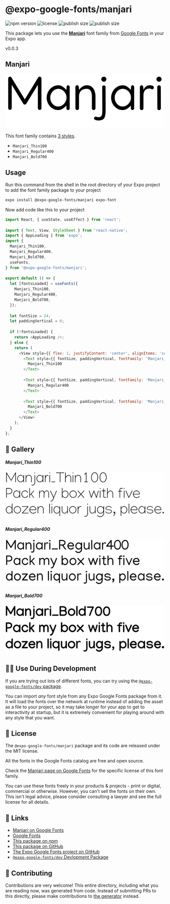 # @expo-google-fonts/manjari

![npm version](https://flat.badgen.net/npm/v/@expo-google-fonts/manjari)
![license](https://flat.badgen.net/github/license/expo/google-fonts)
![publish size](https://flat.badgen.net/packagephobia/install/@expo-google-fonts/manjari)
![publish size](https://flat.badgen.net/packagephobia/publish/@expo-google-fonts/manjari)

This package lets you use the [**Manjari**](https://fonts.google.com/specimen/Manjari) font family from [Google Fonts](https://fonts.google.com/) in your Expo app.

v0.0.3

## Manjari

![Manjari](./font-family.png)

This font family contains [3 styles](#-gallery).

- `Manjari_Thin100`
- `Manjari_Regular400`
- `Manjari_Bold700`

## Usage

Run this command from the shell in the root directory of your Expo project to add the font family package to your project
```sh
expo install @expo-google-fonts/manjari expo-font
```

Now add code like this to your project
```js
import React, { useState, useEffect } from 'react';

import { Text, View, StyleSheet } from 'react-native';
import { AppLoading } from 'expo';
import {
  Manjari_Thin100,
  Manjari_Regular400,
  Manjari_Bold700,
  useFonts,
} from '@expo-google-fonts/manjari';

export default () => {
  let [fontsLoaded] = useFonts({
    Manjari_Thin100,
    Manjari_Regular400,
    Manjari_Bold700,
  });

  let fontSize = 24;
  let paddingVertical = 6;

  if (!fontsLoaded) {
    return <AppLoading />;
  } else {
    return (
      <View style={{ flex: 1, justifyContent: 'center', alignItems: 'center' }}>
        <Text style={{ fontSize, paddingVertical, fontFamily: 'Manjari_Thin100' }}>
          Manjari_Thin100
        </Text>

        <Text style={{ fontSize, paddingVertical, fontFamily: 'Manjari_Regular400' }}>
          Manjari_Regular400
        </Text>

        <Text style={{ fontSize, paddingVertical, fontFamily: 'Manjari_Bold700' }}>
          Manjari_Bold700
        </Text>
      </View>
    );
  }
};

```

## 🔡 Gallery

##### Manjari_Thin100
![Manjari_Thin100](./bf27671bb835dda0357f930bf36e8187a3b84c55eee29c45942c1f24658669b6.ttf.png)

##### Manjari_Regular400
![Manjari_Regular400](./1f336f99d4a94b987c207d844c5dcf944f0499c38fa5136e75debe864ea9cb43.ttf.png)

##### Manjari_Bold700
![Manjari_Bold700](./3679ad318e4f3587d288eeeedd62d875b904a491a6163aecc418b38e359be2d4.ttf.png)


## 👩‍💻 Use During Development

If you are trying out lots of different fonts, you can try using the [`@expo-google-fonts/dev` package](https://github.com/expo/google-fonts/tree/master/font-packages/dev#readme).

You can import *any* font style from any Expo Google Fonts package from it. It will load the fonts
over the network at runtime instead of adding the asset as a file to your project, so it may take longer
for your app to get to interactivity at startup, but it is extremely convenient
for playing around with any style that you want.

## 📖 License

The `@expo-google-fonts/manjari` package and its code are released under the MIT license.

All the fonts in the Google Fonts catalog are free and open source.

Check the [Manjari page on Google Fonts](https://fonts.google.com/specimen/Manjari) for the specific license of this font family.

You can use these fonts freely in your products & projects - print or digital, commercial or otherwise. However, you can't sell the fonts on their own. This isn't legal advice, please consider consulting a lawyer and see the full license for all details.

## 🔗 Links

- [Manjari on Google Fonts](https://fonts.google.com/specimen/Manjari)
- [Google Fonts](https://fonts.google.com/)
- [This package on npm](https://www.npmjs.com/package/@expo-google-fonts/manjari)
- [This package on GitHub](https://github.com/expo/google-fonts/tree/master/font-packages/manjari)
- [The Expo Google Fonts project on GitHub](https://github.com/expo/google-fonts)
- [`@expo-google-fonts/dev` Devlopment Package](https://github.com/expo/google-fonts/tree/master/font-packages/dev)


## 🤝 Contributing

Contributions are very welcome! This entire directory, including what you are reading now, was generated from code. Instead of submitting PRs to this directly, please make contributions to [the generator](https://github.com/expo/google-fonts/tree/master/packages/generator) instead.
